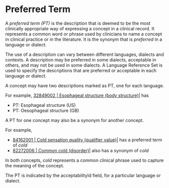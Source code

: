 # Preferred Term

A _preferred term (PT)_ is the description that is deemed to be the most clinically appropriate way of expressing a concept in a clinical record. It represents a common word or phrase used by clinicians to name a concept in clinical practice or in the literature. It is the synonym that is _preferred_ in a language or dialect.

The use of a description can vary between different languages, dialects and contexts. A description may be preferred in some dialects, acceptable in others, and may not be used in some dialects. A Language Reference Set is used to specify the descriptions that are preferred or acceptable in each language or dialect.

A concept may have two descriptions marked as PT, one for each language.

For example, [32849002 | Esophageal structure (body structure)|](http://snomed.info/id/32849002) has

* PT: Esophageal structure (US)
* PT: Oesophageal structure (GB)

A PT for one concept may also be a synonym for another concept.

For example,

* [84162001 | Cold sensation quality (qualifier value)|](http://snomed.info/id/84162001) has a preferred term of _cold_
* [82272006 | Common cold (disorder)|](http://snomed.info/id/82272006) also has a synonym of _cold_

In both concepts, _cold_ represents a common clinical phrase used to capture the meaning of the concept.

The PT is indicated by the acceptabilityId field, for a particular language or dialect.
